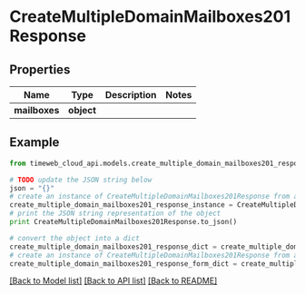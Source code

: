 # CreateMultipleDomainMailboxes201Response


## Properties
Name | Type | Description | Notes
------------ | ------------- | ------------- | -------------
**mailboxes** | **object** |  | 

## Example

```python
from timeweb_cloud_api.models.create_multiple_domain_mailboxes201_response import CreateMultipleDomainMailboxes201Response

# TODO update the JSON string below
json = "{}"
# create an instance of CreateMultipleDomainMailboxes201Response from a JSON string
create_multiple_domain_mailboxes201_response_instance = CreateMultipleDomainMailboxes201Response.from_json(json)
# print the JSON string representation of the object
print CreateMultipleDomainMailboxes201Response.to_json()

# convert the object into a dict
create_multiple_domain_mailboxes201_response_dict = create_multiple_domain_mailboxes201_response_instance.to_dict()
# create an instance of CreateMultipleDomainMailboxes201Response from a dict
create_multiple_domain_mailboxes201_response_form_dict = create_multiple_domain_mailboxes201_response.from_dict(create_multiple_domain_mailboxes201_response_dict)
```
[[Back to Model list]](../README.md#documentation-for-models) [[Back to API list]](../README.md#documentation-for-api-endpoints) [[Back to README]](../README.md)


